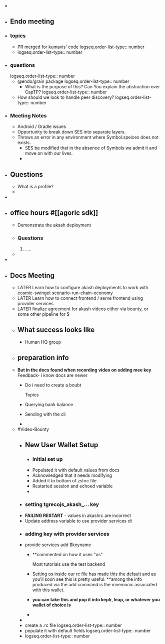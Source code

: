-
- ## Endo meeting
- ### topics
	- PR merged for kumavis' code
	  logseq.order-list-type:: number
	- logseq.order-list-type:: number
- ### questions
  logseq.order-list-type:: number
	- @endo/grain package
	  logseq.order-list-type:: number
		- What is the purpose of this? Can You explain the abstraction over CapTP?
		  logseq.order-list-type:: number
	- How should we look to handle peer discovery?
	  logseq.order-list-type:: number
- ### Meeting Notes
	- Android / Gradle issues
	- Opportunity to break down SES into separate layers.
	- Throws an error in any environment where Symbol.speices does not exists.
		- SES be modified that in the absence of Symbols we admit it and move on with our lives.
		-
- ## Questions
	- What is a profile?
	-
-
- ## office hours #[[agoric sdk]]
	- Demonstrate the akash deployment
	- ### Questions
	  
	  1. .....
	-
-
- ## Docs Meeting
	- LATER Learn how to configure akash deployments to work with cosmic-swinget scenario-run-chain-economy
	- LATER Learn how to connect frontend / serve frontend using provider services
	- LATER finalize agreement for akash videos either via bounty, or some other pipeline for $
	- ## What success looks like
		- Human HQ group
	- ## preparation info
	- **But in the docs found when recording video on sdding mee key**
	  Feedback- i know docs are newer
		- Do i need to create a boubt
		  
		  Topics
		- Querying bank balance
		- Sending with the cli
		-
	- #Video-Bounty
		- ## New User Wallet Setup
			- ### initial set up
			- Populated it with default values from docs
			- Acknowledged that it needs modifying
			- Added it to bottom of zshrc file
			- Restarted session and echoed variable
			-
		- ### setting tgrecojs_akash_... key
		- **FAILING RESTART** - values in akashrc are incorrect
		- Update address variable to use provider services cli
		- ### adding key with provider services
		- provide services add $keyname
			- **commented on how it uses "os"
			  
			  Most tutorials use the test backend
			- Setting os inside our rc file has made this the default and as you'll soon see this is pretty useful. **among the info produced via the add command  is the mnemonic associated with this wallet.
			- **you can take this and pop it into keplr, leap, or whatever you wallet of choice is**
			-
		-
		- create a .rc file
		  logseq.order-list-type:: number
		- populate it with default fields
		  logseq.order-list-type:: number
		- logseq.order-list-type:: number